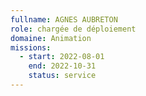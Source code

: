 ```yaml
---
fullname: AGNES AUBRETON
role: chargée de déploiement
domaine: Animation
missions:
  - start: 2022-08-01
    end: 2022-10-31
    status: service
---
```


